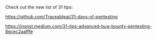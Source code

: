 Check out the new list of 31 tips:

https://github.com/Traceableai/31-days-of-pentesting

https://inonst.medium.com/31-tips-advanced-bug-bounty-pentesting-8ecec2aafffe
